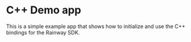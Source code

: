 # C++ Demo app

This is a simple example app that shows how to 
initialize and use the C++ bindings for the Rainway SDK.
